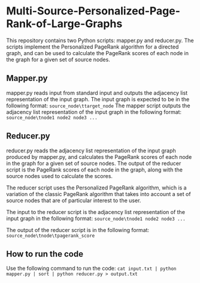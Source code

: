 # Multi-Source-Personalized-Page-Rank-of-Large-Graphs
This repository contains two Python scripts: mapper.py and reducer.py. The scripts implement the Personalized PageRank algorithm for a directed graph, and can be used to calculate the PageRank scores of each node in the graph for a given set of source nodes.

## Mapper.py
mapper.py reads input from standard input and outputs the adjacency list representation of the input graph. The input graph is expected to be in the following format:
`source_node\ttarget_node`
The mapper script outputs the adjacency list representation of the input graph in the following format:
`source_node\tnode1 node2 node3 ...`

## Reducer.py
reducer.py reads the adjacency list representation of the input graph produced by mapper.py, and calculates the PageRank scores of each node in the graph for a given set of source nodes. The output of the reducer script is the PageRank scores of each node in the graph, along with the source nodes used to calculate the scores.

The reducer script uses the Personalized PageRank algorithm, which is a variation of the classic PageRank algorithm that takes into account a set of source nodes that are of particular interest to the user.

The input to the reducer script is the adjacency list representation of the input graph in the following format:
`source_node\tnode1 node2 node3 ...`

The output of the reducer script is in the following format:
`source_node\tnode\tpagerank_score`

## How to run the code
 
 Use the following command to run the code:
 `cat input.txt | python mapper.py | sort | python reducer.py > output.txt`
